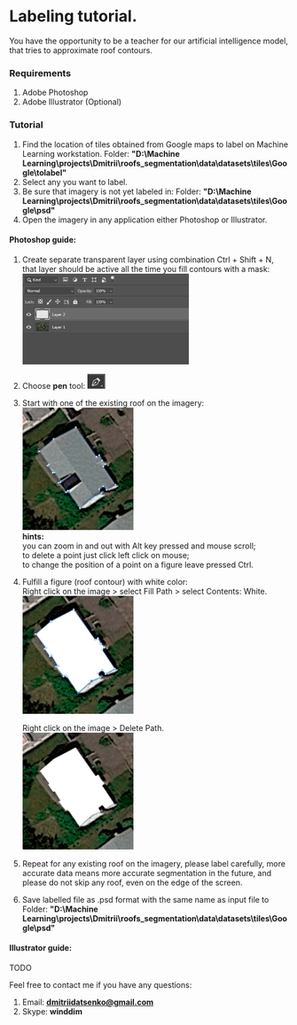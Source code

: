 # Labeling tutorial.

You have the opportunity to be a teacher for our artificial intelligence model, that tries to approximate roof contours.

### Requirements 

 1. Adobe Photoshop
 2. Adobe Illustrator (Optional)

### Tutorial
 1. Find the location of tiles obtained from Google maps to label on Machine Learning workstation.
    Folder: **"D:\Machine Learning\projects\Dmitrii\roofs_segmentation\data\datasets\tiles\Google\tolabel"**
 2. Select any you want to label.
 3. Be sure that imagery is not yet labeled in:
    Folder: **"D:\Machine Learning\projects\Dmitrii\roofs_segmentation\data\datasets\tiles\Google\psd"**
 4. Open the imagery in any application either Photoshop or Illustrator.
 #### Photoshop guide:
  1. Create separate transparent layer using combination Ctrl + Shift + N, that layer should be active all the time you fill contours with a mask:</br>
    <img src="https://raw.githubusercontent.com/dmitriidatsenko/labeling_tutorial/master/src/transparent_layer.PNG" width="300"/>

  2. Choose **pen** tool:
  <img src="https://raw.githubusercontent.com/dmitriidatsenko/labeling_tutorial/master/src/pen_icon.PNG"/></br>
  3. Start with one of the existing roof on the imagery: </br>
    <img src="https://raw.githubusercontent.com/dmitriidatsenko/labeling_tutorial/master/src/contour.PNG" width="200"/></br>
     **hints:** </br>
     you can zoom in and out with Alt key pressed and mouse scroll;</br>
     to delete a point just click left click on mouse;</br>
     to change the position of a point on a figure leave pressed Ctrl.
 
  4. Fulfill a figure (roof contour) with white color:</br>
     Right click on the image > select Fill Path > select Contents: White.</br>
     <img src="https://raw.githubusercontent.com/dmitriidatsenko/labeling_tutorial/master/src/filled_contour.PNG" width="200"/>

     Right click on the image > Delete Path.</br>
     <img src="https://raw.githubusercontent.com/dmitriidatsenko/labeling_tutorial/master/src/ready_mask.PNG" width="200"/>

  5. Repeat for any existing roof on the imagery, please label carefully, more accurate data means more accurate segmentation in the future, and please do not skip any roof, even on the edge of the screen.
  6. Save labelled file as .psd format with the same name as input file to 
      Folder: **"D:\Machine Learning\projects\Dmitrii\roofs_segmentation\data\datasets\tiles\Google\psd"**
 
  
 #### Illustrator guide:
  TODO
  
  
Feel free to contact me if you have any questions:
 1. Email: **dmitriidatsenko@gmail.com**
 2. Skype: **winddim**
 
  
  
  
 
 

